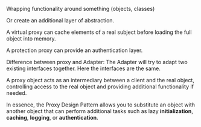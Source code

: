 Wrapping functionality around something (objects, classes)

Or create an additional layer of abstraction.

A virtual proxy can cache elements of a real subject before loading the full object into memory.

A protection proxy can provide an authentication layer.

Difference between proxy and Adapter: The Adapter will try to adapt two existing interfaces together. Here the interfaces are the same.

A proxy object acts as an intermediary between a client and the real object, controlling access to the real object and providing additional functionality if needed.

In essence, the Proxy Design Pattern allows you to substitute an object with another object that can perform additional tasks such as lazy **initialization**, **caching**, **logging**, or **authentication**.
